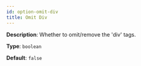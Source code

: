 ```yaml
---
id: option-omit-div
title: Omit Div
---
```

**Description**: Whether to omit/remove the 'div' tags.

**Type**: `boolean`

**Default**: `false`
